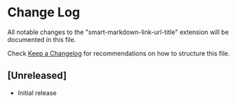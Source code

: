 # Change Log

All notable changes to the "smart-markdown-link-url-title" extension will be documented in this file.

Check [Keep a Changelog](http://keepachangelog.com/) for recommendations on how to structure this file.

## [Unreleased]

- Initial release